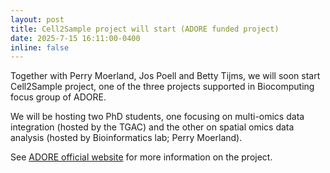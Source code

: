 ```yaml
---
layout: post
title: Cell2Sample project will start (ADORE funded project)
date: 2025-7-15 16:11:00-0400
inline: false
---
```


Together with Perry Moerland, Jos Poell and Betty Tijms, we will soon start Cell2Sample project, one of the three projects supported in Biocomputing focus group of ADORE.

We will be hosting two PhD students, one focusing on multi-omics data integration (hosted by the TGAC) and the other on spatial omics data analysis (hosted by Bioinformatics lab; Perry Moerland).

See <a href="https://www.adore.amsterdamumc.nl/cell2sample/">ADORE official website</a> for more information on the project.


